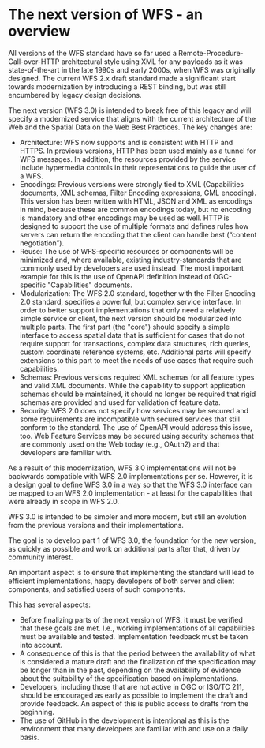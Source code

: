 # The next version of WFS - an overview

All versions of the WFS standard have so far used a Remote-Procedure-Call-over-HTTP architectural style using XML for any payloads as it was state-of-the-art in the late 1990s and early 2000s, when WFS was originally designed. The current WFS 2.x draft standard made a significant start towards modernization by introducing a REST binding, but was still encumbered by legacy design decisions.

The next version (WFS 3.0) is intended to break free of this legacy and will specify a modernized service that aligns with the current architecture of the Web and the Spatial Data on the Web Best Practices. The key changes are:

*	Architecture: WFS now supports and is consistent with HTTP and HTTPS. In previous versions, HTTP has been used mainly as a tunnel for WFS messages. In addition, the resources provided by the service include hypermedia controls in their representations to guide the user of a WFS.
*	Encodings: Previous versions were strongly tied to XML (Capabilities documents, XML schemas, Filter Encoding expressions, GML encoding). This version has been written with HTML, JSON and XML as encodings in mind, because these are common encodings today, but no encoding is mandatory and other encodings may be used as well. HTTP is designed to support the use of multiple formats and defines rules how servers can return the encoding that the client can handle best (“content negotiation”).
*	Reuse: The use of WFS-specific resources or components will be minimized and, where available, existing industry-standards that are commonly used by developers are used instead. The most important example for this is the use of OpenAPI definition instead of OGC-specific "Capabilities" documents.
*	Modularization: The WFS 2.0 standard, together with the Filter Encoding 2.0 standard, specifies a powerful, but complex service interface. In order to better support implementations that only need a relatively simple service or client, the next version should be modularized into multiple parts. The first part (the "core") should specify a simple interface to access spatial data that is sufficient for cases that do not require support for transactions, complex data structures, rich queries, custom coordinate reference systems, etc. Additional parts will specify extensions to this part to meet the needs of use cases that require such capabilities.
*	Schemas: Previous versions required XML schemas for all feature types and valid XML documents. While the capability to support application schemas should be maintained, it should no longer be required that rigid schemas are provided and used for validation of feature data.
*	Security: WFS 2.0 does not specify how services may be secured and some requirements are incompatible with secured services that still conform to the standard. The use of OpenAPI would address this issue, too. Web Feature Services may be secured using security schemes that are commonly used on the Web today (e.g., OAuth2) and that developers are familiar with.

As a result of this modernization, WFS 3.0 implementations will not be backwards compatible with WFS 2.0 implementations per se. However, it is a design goal to define WFS 3.0 in a way so that the WFS 3.0 interface can be mapped to an WFS 2.0 implementation - at least for the capabilities that were already in scope in WFS 2.0.

WFS 3.0 is intended to be simpler and more modern, but still an evolution from the previous versions and their implementations.

The goal is to develop part 1 of WFS 3.0, the foundation for the new version, as quickly as possible and work on additional parts after that, driven by community interest.

An important aspect is to ensure that implementing the standard will lead to efficient implementations, happy developers of both server and client components, and satisfied users of such components.

This has several aspects:
*	Before finalizing parts of the next version of WFS, it must be verified that these goals are met. I.e., working implementations of all capabilities must be available and tested. Implementation feedback must be taken into account.
*	A consequence of this is that the period between the availability of what is considered a mature draft and the finalization of the specification may be longer than in the past, depending on the availability of evidence about the suitability of the specification based on implementations.
*	Developers, including those that are not active in OGC or ISO/TC 211, should be encouraged as early as possible to implement the draft and provide feedback. An aspect of this is public access to drafts from the beginning.
*	The use of GitHub in the development is intentional as this is the environment that many developers are familiar with and use on a daily basis.
